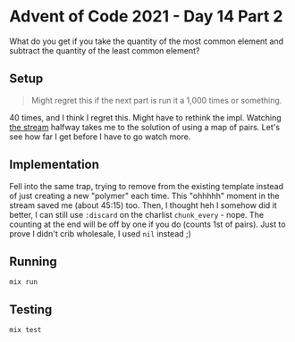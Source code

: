 # Advent of Code 2021 - Day 14 Part 2

What do you get if you take the quantity of the most common element and
subtract the quantity of the least common element?

## Setup

> Might regret this if the next part is run it a 1,000 times or something.

40 times, and I think I regret this. Might have to rethink the impl. Watching
[the stream](https://www.twitch.tv/josevalim/video/1234192113) halfway takes me
to the solution of using a map of pairs. Let's see how far I get before I have
to go watch more.

## Implementation

Fell into the same trap, trying to remove from the existing template instead of
just creating a new "polymer" each time. This "ohhhhh" moment in the stream
saved me (about 45:15) too. Then, I thought heh I somehow did it better, I can
still use `:discard` on the charlist `chunk_every` - nope. The counting at the
end will be off by one if you do (counts 1st of pairs). Just to prove I didn't
crib wholesale, I used `nil` instead ;)

## Running

`mix run`

## Testing

`mix test`
